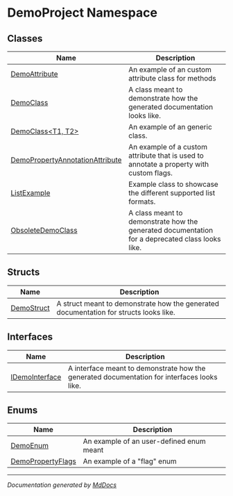 # DemoProject Namespace

## Classes

| Name                                                                        | Description                                                                                     |
| --------------------------------------------------------------------------- | ----------------------------------------------------------------------------------------------- |
| [DemoAttribute](DemoAttribute/index.md)                                     | An example of an custom attribute class for methods                                             |
| [DemoClass](DemoClass/index.md)                                             | A class meant to demonstrate how the generated documentation looks like.                        |
| [DemoClass\<T1, T2\>](DemoClass-2/index.md)                                 | An example of an generic class.                                                                 |
| [DemoPropertyAnnotationAttribute](DemoPropertyAnnotationAttribute/index.md) | An example of a custom attribute that is used to annotate a property with custom flags.         |
| [ListExample](ListExample/index.md)                                         | Example class to showcase the different supported list formats.                                 |
| [ObsoleteDemoClass](ObsoleteDemoClass/index.md)                             | A class meant to demonstrate how the generated documentation for a deprecated class looks like. |

## Structs

| Name                              | Description                                                                           |
| --------------------------------- | ------------------------------------------------------------------------------------- |
| [DemoStruct](DemoStruct/index.md) | A struct meant to demonstrate how the generated documentation for structs looks like. |

## Interfaces

| Name                                      | Description                                                                                 |
| ----------------------------------------- | ------------------------------------------------------------------------------------------- |
| [IDemoInterface](IDemoInterface/index.md) | A interface meant to demonstrate how the generated documentation for interfaces looks like. |

## Enums

| Name                                            | Description                               |
| ----------------------------------------------- | ----------------------------------------- |
| [DemoEnum](DemoEnum/index.md)                   | An example of an user\-defined enum meant |
| [DemoPropertyFlags](DemoPropertyFlags/index.md) | An example of a "flag" enum               |

___

*Documentation generated by [MdDocs](https://github.com/ap0llo/mddocs)*
